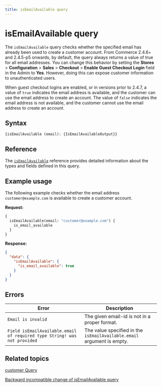 ```yaml
---
title: isEmailAvailable query
---
```


# isEmailAvailable query

The `isEmailAvailable` query checks whether the specified email has already been used to create a customer account. From Commerce 2.4.6+ and 2.4.5-p5 onwards, by default, the query always returns a value of true for all email addresses. You can change this behavior by setting the **Stores** > **Configuration** > **Sales** > **Checkout** > **Enable Guest Checkout Login** field in the Admin to **Yes**. However, doing this can expose customer information to unauthenticated users.

When guest checkout logins are enabled, or in versions prior to 2.4.7, a value of `true` indicates the email address is available, and the customer can use the email address to create an account. The value of `false` indicates the email address is not available, and the customer cannot use the email address to create an account.

## Syntax

`{isEmailAvailable (email): {IsEmailAvailableOutput}}`

## Reference

The [`isEmailAvailable`](https://developer.adobe.com/commerce/webapi/graphql-api/index.html#query-isEmailAvailable) reference provides detailed information about the types and fields defined in this query.

## Example usage

The following example checks whether the email address `customer@example.com` is available to create a customer account.

**Request:**

```graphql
{
  isEmailAvailable(email: "customer@example.com") {
    is_email_available
  }
}
```

**Response:**

```json
{
  "data": {
    "isEmailAvailable": {
      "is_email_available": true
    }
  }
}
```

## Errors

Error | Description
--- | ---
`Email is invalid` | The given email-id is not in a proper format.
`Field isEmailAvailable.email of required type String! was not provided` | The value specified in the `isEmailAvailable.email` argument is empty.

## Related topics

[customer Query](customer.md)

[Backward incompatible change of isEmailAvailable query](https://developer.adobe.com/commerce/php/development/backward-incompatible-changes/highlights/#isemailavailable-api)
